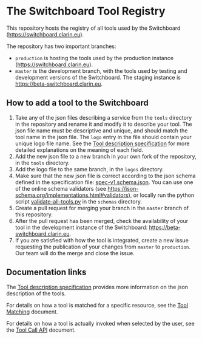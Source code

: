 # The Switchboard Tool Registry

This repository hosts the registry of all tools used by the Switchboard (https://switchboard.clarin.eu).

The repository has two important branches:
- `production` is hosting the tools used by the production instance (https://switchboard.clarin.eu).
- `master` is the development branch, with the tools used by testing and development versions of the Switchboard. The staging instance is https://beta-switchboard.clarin.eu.

## How to add a tool to the Switchboard
1. Take any of the json files describing a service from the `tools` directory in the repository and rename it and modify it to describe your tool. The json file name must be descriptive and unique, and should match the tool name in the json file. The `logo` entry in the file should contain your unique logo file name. See the [Tool description specification](https://github.com/clarin-eric/switchboard-doc/blob/master/documentation/ToolDescriptionSpec.md) for more detailed explanations on the meaning of each field.
1. Add the new json file to a new branch in your own fork of the repository, in the `tools` directory.
1. Add the logo file to the same branch, in the `logos` directory.
1. Make sure that the new json file is correct according to the json schema defined in the specification file: [spec-v1.schema.json](./schemas/spec-v1.schema.json). You can use one of the online schema validators (see https://json-schema.org/implementations.html#validators), or locally run the python script [validate-all-tools.py](./schemas/validate-all-tools.py) in the `schemas` directory.
1. Create a pull request for merging your branch in the `master` branch of this repository.
1. After the pull request has been merged, check the availability of your tool in the development instance of the Switchboard: https://beta-switchboard.clarin.eu.
1. If you are satisfied with how the tool is integrated, create a new issue requesting the publication of your changes from `master` to `production`. Our team will do the merge and close the issue.

## Documentation links

The [Tool description specification](https://github.com/clarin-eric/switchboard-doc/blob/master/documentation/ToolDescriptionSpec.md) provides more information on the json description of the tools.

For details on how a tool is matched for a specific resource, see the [Tool Matching](https://github.com/clarin-eric/switchboard-doc/blob/master/documentation/ToolMatching.md) document.

For details on how a tool is actually invoked when selected by the user, see the [Tool Call API](https://github.com/clarin-eric/switchboard-doc/blob/master/documentation/ToolCallAPI.md) document.
